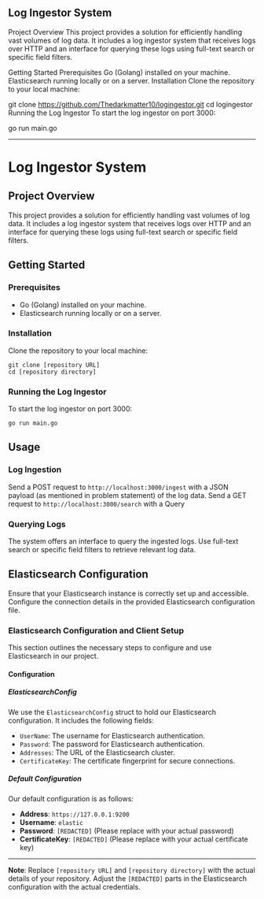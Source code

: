 
## Log Ingestor System 

Project Overview
This project provides a solution for efficiently handling vast volumes of log data. It includes a log ingestor system that receives logs over HTTP and an interface for querying these logs using full-text search or specific field filters.

Getting Started
Prerequisites
Go (Golang) installed on your machine.
Elasticsearch running locally or on a server.
Installation
Clone the repository to your local machine:


git clone https://github.com/Thedarkmatter10/logingestor.git
cd logingestor
Running the Log Ingestor
To start the log ingestor on port 3000:

go run main.go

---

# Log Ingestor System

## Project Overview

This project provides a solution for efficiently handling vast volumes of log data. It includes a log ingestor system that receives logs over HTTP and an interface for querying these logs using full-text search or specific field filters.

## Getting Started

### Prerequisites

- Go (Golang) installed on your machine.
- Elasticsearch running locally or on a server.

### Installation

Clone the repository to your local machine:

```
git clone [repository URL]
cd [repository directory]
```

### Running the Log Ingestor

To start the log ingestor on port 3000:

```
go run main.go
```

## Usage

### Log Ingestion

Send a POST request to `http://localhost:3000/ingest` with a JSON payload (as mentioned in problem statement) of the log data.
Send a GET  request to `http://localhost:3000/search` with a Query


### Querying Logs

The system offers an interface to query the ingested logs. Use full-text search or specific field filters to retrieve relevant log data.

## Elasticsearch Configuration

Ensure that your Elasticsearch instance is correctly set up and accessible. Configure the connection details in the provided Elasticsearch configuration file.

### Elasticsearch Configuration and Client Setup

This section outlines the necessary steps to configure and use Elasticsearch in our project.

#### Configuration

##### ElasticsearchConfig

We use the `ElasticsearchConfig` struct to hold our Elasticsearch configuration. It includes the following fields:

- `UserName`: The username for Elasticsearch authentication.
- `Password`: The password for Elasticsearch authentication.
- `Addresses`: The URL of the Elasticsearch cluster.
- `CertificateKey`: The certificate fingerprint for secure connections.

##### Default Configuration

Our default configuration is as follows:

- **Address**: `https://127.0.0.1:9200`
- **Username**: `elastic`
- **Password**: `[REDACTED]` (Please replace with your actual password)
- **CertificateKey**: `[REDACTED]` (Please replace with your actual certificate key)

---

**Note**: Replace `[repository URL]` and `[repository directory]` with the actual details of your repository. Adjust the `[REDACTED]` parts in the Elasticsearch configuration with the actual credentials.
